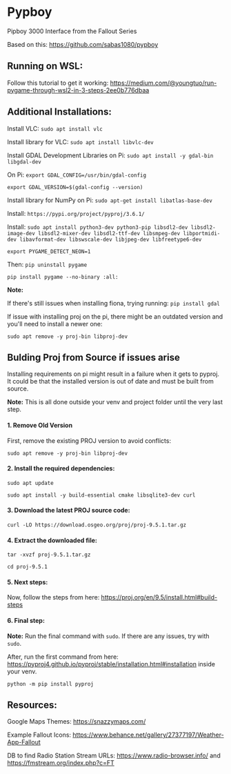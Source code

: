 # Pypboy
Pipboy 3000 Interface from the Fallout Series

Based on this: https://github.com/sabas1080/pypboy

## Running on WSL:
Follow this tutorial to get it working: https://medium.com/@youngtuo/run-pygame-through-wsl2-in-3-steps-2ee0b776dbaa

## Additional Installations:
Install VLC: `sudo apt install vlc`

Install library for VLC: `sudo apt install libvlc-dev`

Install GDAL Development Libraries on Pi: `sudo apt install -y gdal-bin libgdal-dev`

On Pi: 
`export GDAL_CONFIG=/usr/bin/gdal-config`

`export GDAL_VERSION=$(gdal-config --version)`

Install library for NumPy on Pi: `sudo apt-get install libatlas-base-dev`

Install: `https://pypi.org/project/pyproj/3.6.1/`

Install: `sudo apt install python3-dev python3-pip libsdl2-dev libsdl2-image-dev libsdl2-mixer-dev libsdl2-ttf-dev libsmpeg-dev libportmidi-dev libavformat-dev libswscale-dev libjpeg-dev libfreetype6-dev`

`export PYGAME_DETECT_NEON=1`

Then: `pip uninstall pygame`

`pip install pygame --no-binary :all:`

**Note:**

If there's still issues when installing fiona, trying running: `pip install gdal`

If issue with installing proj on the pi, there might be an outdated version and you'll need to install a newer one:

`sudo apt remove -y proj-bin libproj-dev`

## Bulding Proj from Source if issues arise
Installing requirements on pi might result in a failure when it gets to pyproj. It could be that the installed version is out of date and must be built from source.

**Note:** This is all done outside your venv and project folder until the very last step.

#### 1. Remove Old Version
First, remove the existing PROJ version to avoid conflicts:

`sudo apt remove -y proj-bin libproj-dev`

#### 2. Install the required dependencies:

`sudo apt update`

`sudo apt install -y build-essential cmake libsqlite3-dev curl`

#### 3. Download the latest PROJ source code:

`curl -LO https://download.osgeo.org/proj/proj-9.5.1.tar.gz`

#### 4. Extract the downloaded file:

`tar -xvzf proj-9.5.1.tar.gz` 

`cd proj-9.5.1`

#### 5. Next steps:
Now, follow the steps from here: https://proj.org/en/9.5/install.html#build-steps

#### 6. Final step:
**Note:** Run the final command with `sudo`. If there are any issues, try with `sudo`.

After, run the first command from here: https://pyproj4.github.io/pyproj/stable/installation.html#installation inside your venv.

`python -m pip install pyproj`

## Resources:

Google Maps Themes: https://snazzymaps.com/

Example Fallout Icons: https://www.behance.net/gallery/27377197/Weather-App-Fallout 

DB to find Radio Station Stream URLs: https://www.radio-browser.info/ and https://fmstream.org/index.php?c=FT
